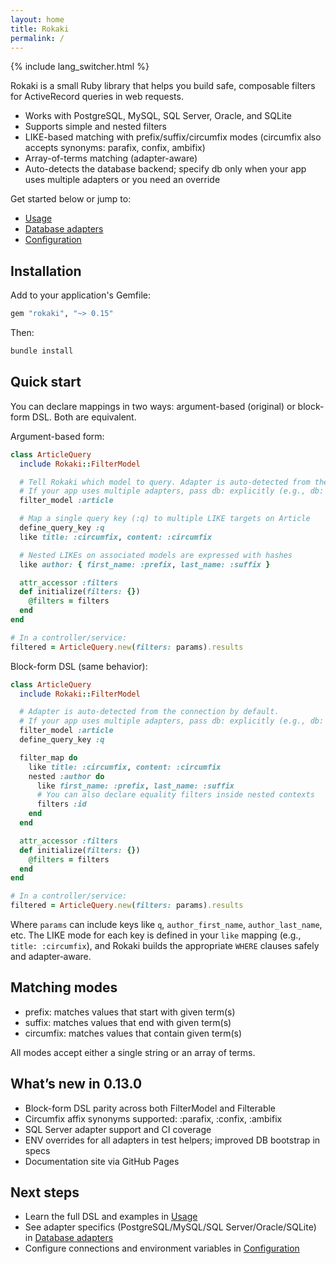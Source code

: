 ```yaml
---
layout: home
title: Rokaki
permalink: /
---
```


{% include lang_switcher.html %}

<!-- Translation draft (ja): This localized page is initially populated with the English content. Community review welcome. -->

Rokaki is a small Ruby library that helps you build safe, composable filters for ActiveRecord queries in web requests.

- Works with PostgreSQL, MySQL, SQL Server, Oracle, and SQLite
- Supports simple and nested filters
- LIKE-based matching with prefix/suffix/circumfix modes (circumfix also accepts synonyms: parafix, confix, ambifix)
- Array-of-terms matching (adapter-aware)
- Auto-detects the database backend; specify db only when your app uses multiple adapters or you need an override

Get started below or jump to:
- [Usage](./usage)
- [Database adapters](./adapters)
- [Configuration](./configuration)

## Installation

Add to your application's Gemfile:

```ruby
gem "rokaki", "~> 0.15"
```

Then:

```bash
bundle install
```

## Quick start

You can declare mappings in two ways: argument-based (original) or block-form DSL. Both are equivalent.

Argument-based form:

```ruby
class ArticleQuery
  include Rokaki::FilterModel

  # Tell Rokaki which model to query. Adapter is auto-detected from the connection.
  # If your app uses multiple adapters, pass db: explicitly (e.g., db: :postgres)
  filter_model :article

  # Map a single query key (:q) to multiple LIKE targets on Article
  define_query_key :q
  like title: :circumfix, content: :circumfix

  # Nested LIKEs on associated models are expressed with hashes
  like author: { first_name: :prefix, last_name: :suffix }

  attr_accessor :filters
  def initialize(filters: {})
    @filters = filters
  end
end

# In a controller/service:
filtered = ArticleQuery.new(filters: params).results
```

Block-form DSL (same behavior):

```ruby
class ArticleQuery
  include Rokaki::FilterModel

  # Adapter is auto-detected from the connection by default.
  # If your app uses multiple adapters, pass db: explicitly (e.g., db: :postgres)
  filter_model :article
  define_query_key :q

  filter_map do
    like title: :circumfix, content: :circumfix
    nested :author do
      like first_name: :prefix, last_name: :suffix
      # You can also declare equality filters inside nested contexts
      filters :id
    end
  end

  attr_accessor :filters
  def initialize(filters: {})
    @filters = filters
  end
end

# In a controller/service:
filtered = ArticleQuery.new(filters: params).results
```

Where `params` can include keys like `q`, `author_first_name`, `author_last_name`, etc. The LIKE mode for each key is defined in your `like` mapping (e.g., `title: :circumfix`), and Rokaki builds the appropriate `WHERE` clauses safely and adapter‑aware.

## Matching modes

- prefix: matches values that start with given term(s)
- suffix: matches values that end with given term(s)
- circumfix: matches values that contain given term(s)

All modes accept either a single string or an array of terms.

## What’s new in 0.13.0

- Block-form DSL parity across both FilterModel and Filterable
- Circumfix affix synonyms supported: :parafix, :confix, :ambifix
- SQL Server adapter support and CI coverage
- ENV overrides for all adapters in test helpers; improved DB bootstrap in specs
- Documentation site via GitHub Pages

## Next steps

- Learn the full DSL and examples in [Usage](./usage)
- See adapter specifics (PostgreSQL/MySQL/SQL Server/Oracle/SQLite) in [Database adapters](./adapters)
- Configure connections and environment variables in [Configuration](./configuration)
